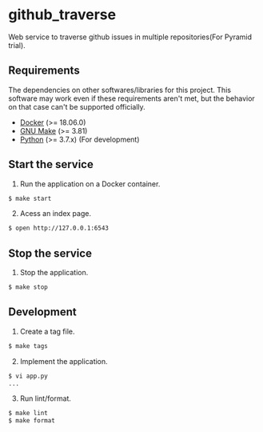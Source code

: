 # github_traverse

Web service to traverse github issues in multiple repositories(For Pyramid trial).

## Requirements

The dependencies on other softwares/libraries for this project.
This software may work even if these requirements aren't met,
but the behavior on that case can't be supported officially.

- [Docker](https://docs.docker.com/) (>= 18.06.0)
- [GNU Make](https://www.gnu.org/software/make/) (>= 3.81)
- [Python](https://www.python.org/) (>= 3.7.x) (For development)

## Start the service

1. Run the application on a Docker container.

```bash
$ make start
```

2. Acess an index page.

```bash
$ open http://127.0.0.1:6543
```

## Stop the service

1. Stop the application.

```bash
$ make stop
```

## Development

1. Create a tag file.

```bash
$ make tags
```

2. Implement the application.

```bash
$ vi app.py
...
```

3. Run lint/format.

```bash
$ make lint
$ make format
```
